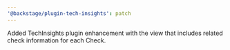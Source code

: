```yaml
---
'@backstage/plugin-tech-insights': patch
---
```


Added TechInsights plugin enhancement with the view that includes related check information for each Check.
